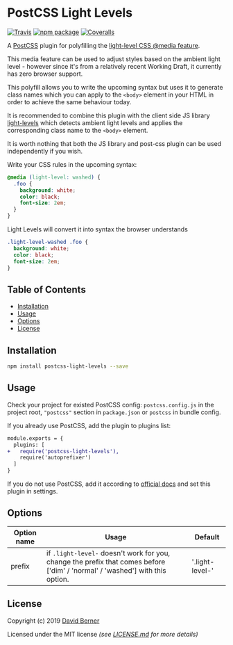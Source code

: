 # PostCSS Light Levels

[![Travis][build-badge]][build] [![npm package][npm-badge]][npm] [![Coveralls][coveralls-badge]][coveralls]

A [PostCSS] plugin for polyfilling the [light-level CSS @media feature].

This media feature can be used to adjust styles based on the ambient light level - however since it's from a relatively recent Working Draft, it currently has zero browser support.

This polyfill allows you to write the upcoming syntax but uses it to generate class names which you can apply to the `<body>` element in your HTML in order to achieve the same behaviour today.

It is recommended to combine this plugin with the client side JS library [light-levels] which detects ambient light levels and applies the corresponding class name to the `<body>` element.

It is worth nothing that both the JS library and post-css plugin can be used independently if you wish.

[light-levels]: https://github.com/DaveOrDead/light-levels
[postcss]: https://github.com/postcss/postcss
[light-level css @media feature]: https://developer.mozilla.org/en-US/docs/Web/CSS/@media/light-level
[build-badge]: https://travis-ci.com/DaveOrDead/postcss-light-levels.svg?branch=master
[build]: https://travis-ci.com/DaveOrDead/postcss-light-levels
[npm-badge]: https://raster.shields.io/npm/v/postcss-light-levels.png
[npm]: https://www.npmjs.com/package/postcss-light-levels
[coveralls-badge]: https://coveralls.io/repos/github/DaveOrDead/postcss-light-levels/badge.svg?branch=master
[coveralls]: https://coveralls.io/github/DaveOrDead/postcss-light-levels?branch=master

Write your CSS rules in the upcoming syntax:
```css
@media (light-level: washed) {
  .foo {
    background: white;
    color: black;
    font-size: 2em;
  }
}
```

Light Levels will convert it into syntax the browser understands
```css
.light-level-washed .foo {
  background: white;
  color: black;
  font-size: 2em;
}
```

## Table of Contents

- [Installation](#installation)
- [Usage](#usage)
- [Options](#options)
- [License](#license)


## Installation

```sh
npm install postcss-light-levels --save
```

## Usage

Check your project for existed PostCSS config: `postcss.config.js` in the project root, `"postcss"` section in `package.json` or `postcss` in bundle config.

If you already use PostCSS, add the plugin to plugins list:

```diff
module.exports = {
  plugins: [
+   require('postcss-light-levels'),
    require('autoprefixer')
  ]
}
```

If you do not use PostCSS, add it according to [official docs] and set this plugin in settings.

[official docs]: https://github.com/postcss/postcss#usage

## Options

| Option name | Usage | Default |
| ----------- | ----- | ------- |
| prefix | if `.light-level-` doesn't work for you, change the prefix that comes before ['dim' / 'normal' / 'washed'] with this option.  | '.light-level-' |


## License

Copyright (c) 2019 [David Berner](http://davidberner.co.uk)

Licensed under the MIT license _(see [LICENSE.md](https://github.com/daveordead/postcss-light-levels/blob/master/LICENSE) for more details)_


